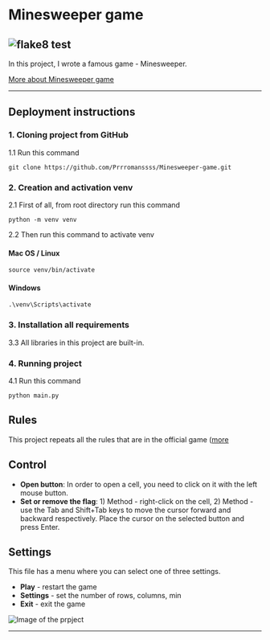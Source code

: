 # Minesweeper game


## ![flake8 test](https://github.com/Prrromanssss/Minesweeper-game/actions/workflows/python-package.yml/badge.svg)



In this project, I wrote a famous game - Minesweeper.

[More about Minesweeper game](https://en.wikipedia.org/wiki/Minesweeper_(video_game))
***

## Deployment instructions


### 1. Cloning project from GitHub

1.1 Run this command
```commandline
git clone https://github.com/Prrromanssss/Minesweeper-game.git
```

### 2. Creation and activation venv

2.1 First of all, from root directory run this command
```commandline
python -m venv venv
```
2.2 Then run this command to activate venv
#### Mac OS / Linux
```commandline
source venv/bin/activate
```
#### Windows
```commandline
.\venv\Scripts\activate
```

### 3. Installation all requirements

3.3 All libraries in this project are built-in.


### 4. Running project

4.1 Run this command
```commandline
python main.py
```

## Rules
This project repeats all the rules that are in the official game ([more](https://en.wikipedia.org/wiki/Minesweeper_(video_game))

## Control
* __Open button__:
In order to open a cell, you need to click on it with the left mouse button.
* __Set or remove the flag__: 1) Method - right-click on the cell, 2) Method - use the Tab and Shift+Tab keys to move the cursor forward and backward respectively. Place the cursor on the selected button and press Enter.

## Settings
This file has a menu where you can select one of three settings.
* __Play__ - restart the game
* __Settings__ - set the number of rows, columns, min
* __Exit__ - exit the game

![Image of the prpject](https://github.com/Prrromanssss/Minesweeper_GUI/raw/main/media/game_in_process_image.png)
***
